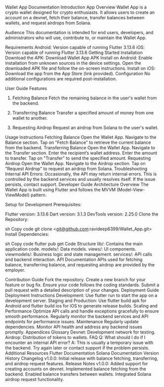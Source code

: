 Wallet App Documentation
Introduction
App Overview
Wallet App is a crypto wallet designed for crypto enthusiasts. It allows users to create an account on a devnet, fetch their balance, transfer balances between wallets, and request airdrops from Solana.

Audience
This documentation is intended for end users, developers, and administrators who will use, contribute to, or maintain the Wallet App.

Requirements
Android: Version capable of running Flutter 3.13.6
iOS: Version capable of running Flutter 3.13.6
Getting Started
Installation
Download the APK: Download Wallet App APK
Install on Android:
Enable installation from unknown sources in the device settings.
Open the downloaded APK file and follow the on-screen instructions.
Install on iOS:
Download the app from the App Store (link provided).
Configuration
No additional configurations are required post-installation.

User Guide
Features
1. Fetching Balance
Fetch the remaining balance in the user's wallet from the backend.

2. Transferring Balance
Transfer a specified amount of money from one wallet to another.

3. Requesting Airdrop
Request an airdrop from Solana to the user's wallet.

Usage Instructions
Fetching Balance
Open the Wallet App.
Navigate to the Balance section.
Tap on "Fetch Balance" to retrieve the current balance from the backend.
Transferring Balance
Open the Wallet App.
Navigate to the Transfer section.
Enter the recipient’s wallet address.
Enter the amount to transfer.
Tap on "Transfer" to send the specified amount.
Requesting Airdrop
Open the Wallet App.
Navigate to the Airdrop section.
Tap on "Request Airdrop" to request an airdrop from Solana.
Troubleshooting
Internal API Errors: Occasionally, the API may return internal errors. This is controlled by the backend services and usually resolves itself. If the issue persists, contact support.
Developer Guide
Architecture Overview
The Wallet App is built using Flutter and follows the MVVM (Model-View-ViewModel) pattern.

Setup for Development
Prerequisites:

Flutter version: 3.13.6
Dart version: 3.1.3
DevTools version: 2.25.0
Clone the Repository:

sh
Copy code
git clone <git@github.com:ravideep6399/Wallet_App.git>
Install Dependencies:

sh
Copy code
flutter pub get
Code Structure
lib/: Contains the main application code.
models/: Data models.
views/: UI components.
viewmodels/: Business logic and state management.
services/: API calls and backend interaction.
API Documentation
APIs used for fetching balance, transferring balance, and requesting airdrop are provided by the employer.

Contribution Guide
Fork the repository.
Create a new branch for your feature or bug fix.
Ensure your code follows the coding standards.
Submit a pull request with a detailed description of your changes.
Deployment Guide
Deployment Instructions
Development:
Use flutter run to start the app on a development server.
Staging and Production:
Use flutter build apk for Android and flutter build ios for iOS to generate release builds.
Scaling and Performance
Optimize API calls and handle exceptions gracefully to ensure smooth performance.
Regularly monitor the backend services and API endpoints for performance issues.
Maintenance
Regularly update dependencies.
Monitor API health and address any backend issues promptly.
Appendices
Glossary
Devnet: Development network for testing.
Airdrop: Distribution of tokens to wallets.
FAQ
Q: What should I do if I encounter an internal API error?
A: This is usually a temporary issue with the backend. Try again later or contact support if the problem persists.
Additional Resources
Flutter Documentation
Solana Documentation
Version History
Changelog
v1.0.0: Initial release with balance fetching, transferring, and airdrop request features.
Release Notes
v1.0.0:
Added support for creating accounts on devnet.
Implemented balance fetching from the backend.
Enabled balance transfers between wallets.
Integrated Solana airdrop request functionality.
